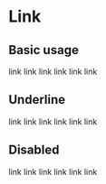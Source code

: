 # Link

<script setup>
  import './../../../src/link'
</script>

## Basic usage

<div>
  <sky-link href="/">link</sky-link>
  <sky-link href="/" type="primary">link</sky-link>
  <sky-link href="/" type="success">link</sky-link>
  <sky-link href="/" type="warning">link</sky-link>
  <sky-link href="/" type="danger">link</sky-link>
  <sky-link href="/" type="info">link</sky-link>
</div>

## Underline

<div>
  <sky-link href="/" underline>link</sky-link>
  <sky-link href="/" type="primary" underline>link</sky-link>
  <sky-link href="/" type="success" underline>link</sky-link>
  <sky-link href="/" type="warning" underline>link</sky-link>
  <sky-link href="/" type="danger" underline>link</sky-link>
  <sky-link href="/" type="info" underline>link</sky-link>
</div>

## Disabled

<div>
  <sky-link href="/" underline disabled>link</sky-link>
  <sky-link href="/" type="primary" underline disabled>link</sky-link>
  <sky-link href="/" type="success" underline disabled>link</sky-link>
  <sky-link href="/" type="warning" underline disabled>link</sky-link>
  <sky-link href="/" type="danger" underline disabled>link</sky-link>
  <sky-link href="/" type="info" underline disabled>link</sky-link>
</div>
